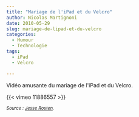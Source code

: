 ```yaml
---
title: "Mariage de l'iPad et du Velcro"
author: Nicolas Martignoni
date: 2010-05-29
slug: mariage-de-lipad-et-du-velcro
categories:
  - Humour
  - Technologie
tags:
  - iPad
  - Velcro

---
```

Vidéo amusante du mariage de l'iPad et du Velcro.

{{< vimeo 11886557 >}}

_<small>Source : [Jesse Rosten][1].</small>_

  [1]: http://jesserosten.com/2010/ipad-velcro

<!--more-->
